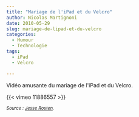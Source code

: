 ```yaml
---
title: "Mariage de l'iPad et du Velcro"
author: Nicolas Martignoni
date: 2010-05-29
slug: mariage-de-lipad-et-du-velcro
categories:
  - Humour
  - Technologie
tags:
  - iPad
  - Velcro

---
```

Vidéo amusante du mariage de l'iPad et du Velcro.

{{< vimeo 11886557 >}}

_<small>Source : [Jesse Rosten][1].</small>_

  [1]: http://jesserosten.com/2010/ipad-velcro

<!--more-->
